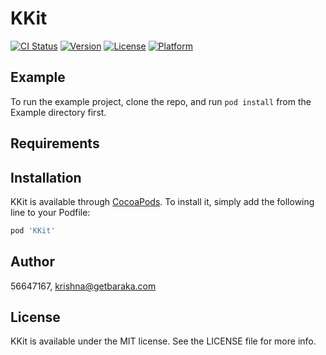 # KKit

[![CI Status](https://img.shields.io/travis/56647167/KKit.svg?style=flat)](https://travis-ci.org/56647167/KKit)
[![Version](https://img.shields.io/cocoapods/v/KKit.svg?style=flat)](https://cocoapods.org/pods/KKit)
[![License](https://img.shields.io/cocoapods/l/KKit.svg?style=flat)](https://cocoapods.org/pods/KKit)
[![Platform](https://img.shields.io/cocoapods/p/KKit.svg?style=flat)](https://cocoapods.org/pods/KKit)

## Example

To run the example project, clone the repo, and run `pod install` from the Example directory first.

## Requirements

## Installation

KKit is available through [CocoaPods](https://cocoapods.org). To install
it, simply add the following line to your Podfile:

```ruby
pod 'KKit'
```

## Author

56647167, krishna@getbaraka.com

## License

KKit is available under the MIT license. See the LICENSE file for more info.
